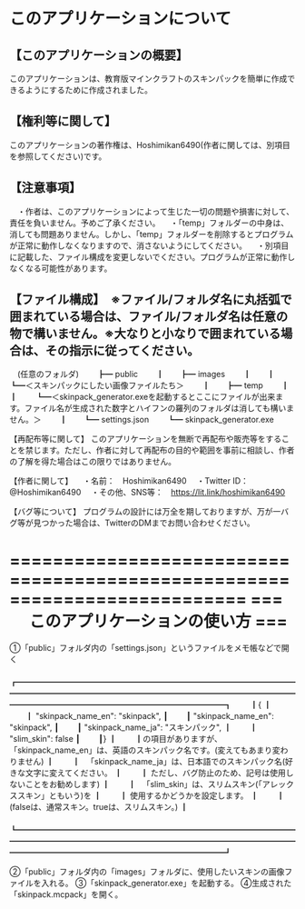 # このアプリケーションについて
## 【このアプリケーションの概要】
このアプリケーションは、教育版マインクラフトのスキンパックを簡単に作成できるようにするために作成されました。

## 【権利等に関して】
このアプリケーションの著作権は、Hoshimikan6490(作者に関しては、別項目を参照してください)です。

## 【注意事項】
　・作者は、このアプリケーションによって生じた一切の問題や損害に対して、責任を負いません。予めご了承ください。
　・「temp」フォルダーの中身は、消しても問題ありません。しかし、「temp」フォルダーを削除するとプログラムが正常に動作しなくなりますので、消さないようにしてください。
　・別項目に記載した、ファイル構成を変更しないでください。プログラムが正常に動作しなくなる可能性があります。

## 【ファイル構成】　※ファイル/フォルダ名に丸括弧で囲まれている場合は、ファイル/フォルダ名は任意の物で構いません。※大なりと小なりで囲まれている場合は、その指示に従ってください。
　(任意のフォルダ)
　　┣━ public
　　┃　　┣━ images
　　┃　　┃　　┗━＜スキンパックにしたい画像ファイルたち＞
　　┃　　┣━ temp
　　┃　　┃　　 ┗━＜skinpack_generator.exeを起動するとここにファイルが出来ます。ファイル名が生成された数字とハイフンの羅列のフォルダは消しても構いません。＞
　　┃　　┗━ settings.json
　　┗━ skinpack_generator.exe

【再配布等に関して】
このアプリケーションを無断で再配布や販売等をすることを禁じます。ただし、作者に対して再配布の目的や範囲を事前に相談し、作者の了解を得た場合はこの限りではありません。

【作者に関して】
　・名前：　Hoshimikan6490
　・Twitter ID：　@Hoshimikan6490
　・その他、SNS等：　https://lit.link/hoshimikan6490

【バグ等について】
プログラムの設計には万全を期しておりますが、万が一バグ等が見つかった場合は、TwitterのDMまでお問い合わせください。


==========================================================================
===              　      このアプリケーションの使い方                    ===
==========================================================================
①「public」フォルダ内の「settings.json」というファイルをメモ帳などで開く
　　┏━━━━━━━━━━━━━━━━━━━━━━━━━━━━━━━━━━━━━━━━━━━━━━━━━━━━━━━━━━━━━━━━━━━━━━━━━━━━━━━━━━━━━━━━━━━━━━━━━━┓
　　┃{                                                                                                 ┃
　　┃   "skinpack_name_en": "skinpack",                                                                ┃
　　┃    "skinpack_name_en": "skinpack",                                                               ┃
　　┃    "skinpack_name_ja": "スキンパック",                                                            ┃
　　┃    "slim_skin": false                                                                            ┃
　　┃}                                                                                                 ┃
　　┃の項目がありますが、「skinpack_name_en」は、英語のスキンパック名です。(変えてもあまり変わりません)       ┃
　　┃                　「skinpack_name_ja」は、日本語でのスキンパック名(好きな文字に変えてください。        ┃
　　┃                                        ただし、バグ防止のため、記号は使用しないことをお勧めします)    ┃
　　┃                　「slim_skin」は、スリムスキン(「アレックススキン」ともいう)を                        ┃
　　┃                                        使用するかどうかを設定します。                               ┃
　　┃                                        (falseは、通常スキン。trueは、スリムスキン。)                ┃
　　┗━━━━━━━━━━━━━━━━━━━━━━━━━━━━━━━━━━━━━━━━━━━━━━━━━━━━━━━━━━━━━━━━━━━━━━━━━━━━━━━━━━━━━━━━━━━━━━━━━━┛

②「public」フォルダ内の「images」フォルダに、使用したいスキンの画像ファイルを入れる。
③「skinpack_generator.exe」を起動する。
④生成された「skinpack.mcpack」を開く。
